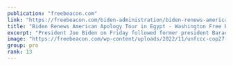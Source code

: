 ```yaml
---
publication: "freebeacon.com"
link: "https://freebeacon.com/biden-administration/biden-renews-american-apology-tour-in-egypt/"
title: "Biden Renews American Apology Tour in Egypt - Washington Free Beacon"
excerpt: "President Joe Biden on Friday followed former president Barack Obama's lead and apologized to other countries for the United States's actions."
image: "https://freebeacon.com/wp-content/uploads/2022/11/unfccc-cop27-climate-conference-day-six-e1668193825722.jpg"
group: pro
rank: 13
---
```

